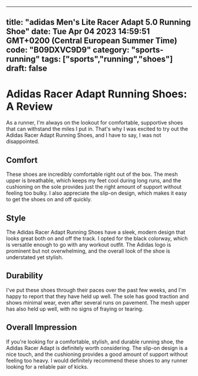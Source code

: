 
---
title: "adidas Men's Lite Racer Adapt 5.0 Running Shoe" 
date: Tue Apr 04 2023 14:59:51 GMT+0200 (Central European Summer Time)
code: "B09DXVC9D9"
category: "sports-running"
tags: ["sports","running","shoes"] 
draft: false
---
    
# Adidas Racer Adapt Running Shoes: A Review

As a runner, I'm always on the lookout for comfortable, supportive shoes that can withstand the miles I put in. That's why I was excited to try out the Adidas Racer Adapt Running Shoes, and I have to say, I was not disappointed.

## Comfort

These shoes are incredibly comfortable right out of the box. The mesh upper is breathable, which keeps my feet cool during long runs, and the cushioning on the sole provides just the right amount of support without feeling too bulky. I also appreciate the slip-on design, which makes it easy to get the shoes on and off quickly.

## Style

The Adidas Racer Adapt Running Shoes have a sleek, modern design that looks great both on and off the track. I opted for the black colorway, which is versatile enough to go with any workout outfit. The Adidas logo is prominent but not overwhelming, and the overall look of the shoe is understated yet stylish.

## Durability

I've put these shoes through their paces over the past few weeks, and I'm happy to report that they have held up well. The sole has good traction and shows minimal wear, even after several runs on pavement. The mesh upper has also held up well, with no signs of fraying or tearing.

## Overall Impression

If you're looking for a comfortable, stylish, and durable running shoe, the Adidas Racer Adapt is definitely worth considering. The slip-on design is a nice touch, and the cushioning provides a good amount of support without feeling too heavy. I would definitely recommend these shoes to any runner looking for a reliable pair of kicks.